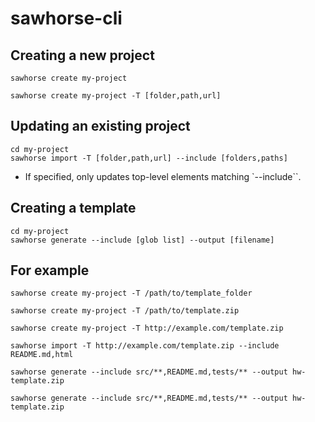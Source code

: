 # sawhorse-cli

## Creating a new project

```
sawhorse create my-project
```

```
sawhorse create my-project -T [folder,path,url]
```

## Updating an existing project

```
cd my-project
sawhorse import -T [folder,path,url] --include [folders,paths]
```

* If specified, only updates top-level elements matching `--include``.

## Creating a template

```
cd my-project
sawhorse generate --include [glob list] --output [filename]
```

## For example

```
sawhorse create my-project -T /path/to/template_folder
```

```
sawhorse create my-project -T /path/to/template.zip
```

```
sawhorse create my-project -T http://example.com/template.zip
```

```
sawhorse import -T http://example.com/template.zip --include README.md,html
```

```
sawhorse generate --include src/**,README.md,tests/** --output hw-template.zip
```

```
sawhorse generate --include src/**,README.md,tests/** --output hw-template.zip
```